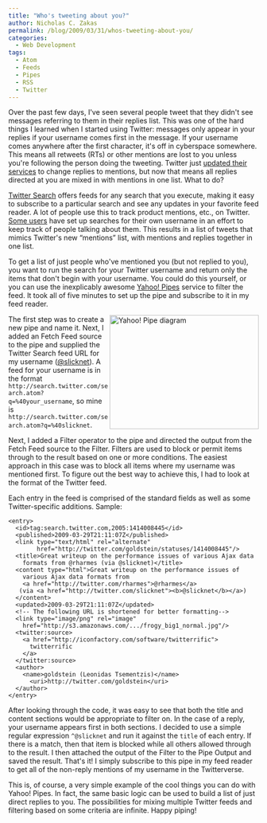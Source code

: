 ```yaml
---
title: "Who's tweeting about you?"
author: Nicholas C. Zakas
permalink: /blog/2009/03/31/whos-tweeting-about-you/
categories:
  - Web Development
tags:
  - Atom
  - Feeds
  - Pipes
  - RSS
  - Twitter
---
```

Over the past few days, I've seen several people tweet that they didn't see messages referring to them in their replies list. This was one of the hard things I learned when I started using Twitter: messages only appear in your replies if your username comes first in the message. If your username comes anywhere after the first character, it's off in cyberspace somewhere. This means all retweets (RTs) or other mentions are lost to you unless you're following the person doing the tweeting. Twitter just [updated their services][1] to change replies to mentions, but now that means all replies directed at you are mixed in with mentions in one list. What to do?

[Twitter Search][2] offers feeds for any search that you execute, making it easy to subscribe to a particular search and see any updates in your favorite feed reader. A lot of people use this to track product mentions, etc., on Twitter. [Some users][3] have set up searches for their own username in an effort to keep track of people talking about them. This results in a list of tweets that mimics Twitter's new &#8220;mentions&#8221; list, with mentions and replies together in one list.

To get a list of just people who've mentioned you (but not replied to you), you want to run the search for your Twitter username and return only the items that don't begin with your username. You could do this yourself, or you can use the inexplicably awesome [Yahoo! Pipes][4] service to filter the feed. It took all of five minutes to set up the pipe and subscribe to it in my feed reader.

[<img class="size-medium wp-image-2030" src="/images/posts/2009/03/mypipe-300x229.png" alt="Yahoo! Pipe diagram" width="300" height="229" align="right" />][5] The first step was to create a new pipe and name it. Next, I added an Fetch Feed source to the pipe and supplied the Twitter Search feed URL for my username ([@slicknet][6]). A feed for your username is in the format `http://search.twitter.com/search.atom?q=%40your_username`, so mine is `http://search.twitter.com/search.atom?q=%40slicknet`.

Next, I added a Filter operator to the pipe and directed the output from the Fetch Feed source to the Filter. Filters are used to block or permit items through to the result based on one or more conditions. The easiest approach in this case was to block all items where my username was mentioned first. To figure out the best way to achieve this, I had to look at the format of the Twitter feed.

Each entry in the feed is comprised of the standard fields as well as some Twitter-specific additions. Sample:

    <entry>
      <id>tag:search.twitter.com,2005:1414008445</id>
      <published>2009-03-29T21:11:07Z</published>
      <link type="text/html" rel="alternate"
            href="http://twitter.com/goldstein/statuses/1414008445"/>
      <title>Great writeup on the performance issues of various Ajax data
        formats from @rharmes (via @slicknet)</title>
      <content type="html">Great writeup on the performance issues of
        various Ajax data formats from
        <a href="http://twitter.com/rharmes">@rharmes</a>
       (via <a href="http://twitter.com/slicknet"><b>@slicknet</b></a>)
      </content>
      <updated>2009-03-29T21:11:07Z</updated>
      <!-- The following URL is shortened for better formatting-->
      <link type="image/png" rel="image"
        href="http://s3.amazonaws.com/.../frogy_big1_normal.jpg"/>
      <twitter:source>
        <a href="http://iconfactory.com/software/twitterrific">
          twitterrific
        </a>
      </twitter:source>
      <author>
        <name>goldstein (Leonidas Tsementzis)</name>
          <uri>http://twitter.com/goldstein</uri>
      </author>
    </entry>

After looking through the code, it was easy to see that both the title and content sections would be appropriate to filter on. In the case of a reply, your username appears first in both sections. I decided to use a simple regular expression `^@slicknet` and run it against the `title` of each entry. If there is a match, then that item is blocked while all others allowed through to the result. I then attached the output of the Filter to the Pipe Output and saved the result. That's it! I simply subscribe to this pipe in my feed reader to get all of the non-reply mentions of my username in the Twitterverse.

This is, of course, a very simple example of the cool things you can do with Yahoo! Pipes. In fact, the same basic logic can be used to build a list of just direct replies to you. The possibilities for mixing multiple Twitter feeds and filtering based on some criteria are infinite. Happy piping!

 [1]: http://blog.twitter.com/2009/03/replies-are-now-mentions.html
 [2]: http://search.twitter.com
 [3]: http://http://twitter.com/mikeleeorg/status/1403314359
 [4]: http://pipes.yahoo.com/
 [5]: /images/posts/2009/03/mypipe.png
 [6]: http://www.twitter.com/slicknet/

